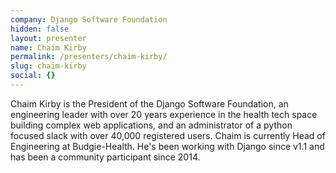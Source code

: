 ```yaml
---
company: Django Software Foundation
hidden: false
layout: presenter
name: Chaim Kirby
permalink: /presenters/chaim-kirby/
slug: chaim-kirby
social: {}
---
```


Chaim Kirby is the President of the Django Software Foundation, an engineering leader with over 20 years experience in the health tech space building complex web applications, and an administrator of a python focused slack with over 40,000 registered users. Chaim is currently Head of Engineering at Budgie-Health. He's been working with Django since v1.1 and has been a community participant since 2014.
